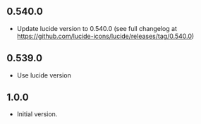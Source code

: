 ## 0.540.0

- Update lucide version to 0.540.0 (see full changelog at https://github.com/lucide-icons/lucide/releases/tag/0.540.0)

## 0.539.0

- Use lucide version

## 1.0.0

- Initial version.
